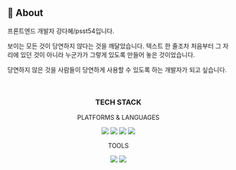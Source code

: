 ## 🌊 About
프론트엔드 개발자 강다혜/psst54입니다.

보이는 모든 것이 당연하지 않다는 것을 깨달았습니다. 텍스트 한 줄조차 처음부터 그 자리에 있던 것이 아니라 누군가가 그렇게 있도록 만들어 놓은 것이었습니다. 

당연하지 않은 것을 사람들이 당연하게 사용할 수 있도록 하는 개발자가 되고 싶습니다.

<br/>

<div align="center">
<h3>TECH STACK</h3>
  
<p>PLATFORMS & LANGUAGES</p>
  
  <img src="https://img.shields.io/badge/JavaScript-F7DF1E?style=flat&logo=javascript&logoColor=white"/>
  <img src="https://img.shields.io/badge/TypeScript-3178C6?style=flat&logo=typescript&logoColor=white"/>
  <img src="https://img.shields.io/badge/React.js-61DAFB?style=flat&logo=React&logoColor=white"/>
  <img src="https://img.shields.io/badge/Next.js-000000?style=flat&logo=nextdotjs&logoColor=white"/>
  
<p>TOOLS</p>

  <img src="https://img.shields.io/badge/Visual Studio Code-007ACC?style=flat&logo=visualstudiocode&logoColor=white"/>
  <img src="https://img.shields.io/badge/Github-181717?style=flat&logo=github&logoColor=white"/>
</div>
